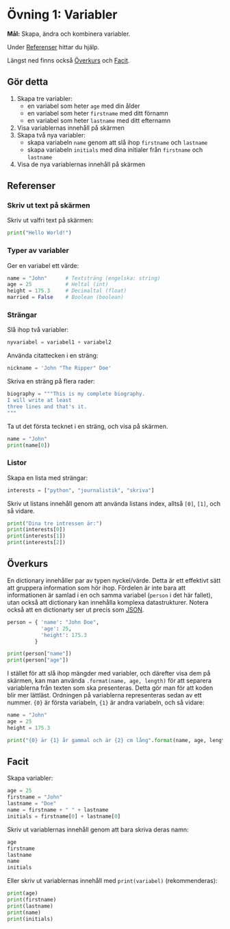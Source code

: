 # Övning 1: Variabler

**Mål:** Skapa, ändra och kombinera variabler.

Under [Referenser](#referenser) hittar du hjälp.

Längst ned finns också [Överkurs](#Överkurs) och [Facit](#facit).

## Gör detta

1. Skapa tre variabler:
     - en variabel som heter `age` med din ålder
     - en variabel som heter `firstname` med ditt förnamn
     - en variabel som heter `lastname` med ditt efternamn
2. Visa variablernas innehåll på skärmen
3. Skapa två nya variabler:
     - skapa variabeln `name` genom att slå ihop `firstname` och `lastname`
     - skapa variabeln `initials` med dina initialer från `firstname` och `lastname`
4. Visa de nya variablernas innehåll på skärmen

## Referenser

### Skriv ut text på skärmen

Skriv ut valfri text på skärmen:
```py
print("Hello World!")
```

### Typer av variabler

Ger en variabel ett värde:
```py
name = "John"      # Textsträng (engelska: string)
age = 25           # Heltal (int)
height = 175.3     # Decimaltal (float)
married = False    # Boolean (boolean)
```

### Strängar

Slå ihop två variabler:
```py
nyvariabel = variabel1 + variabel2
```

Använda citattecken i en sträng:
```py
nickname = 'John "The Ripper" Doe'
```

Skriva en sträng på flera rader:
```py
biography = """This is my complete biography.
I will write at least
three lines and that's it.
"""
```

Ta ut det första tecknet i en sträng, och visa på skärmen.
```py
name = "John"
print(name[0])
```

### Listor

Skapa en lista med strängar:
```py
interests = ["python", "journalistik", "skriva"]
```

Skriv ut listans innehåll genom att använda listans index, alltså `[0]`, `[1]`, och så vidare. 
```py
print("Dina tre intressen är:")
print(interests[0])
print(interests[1])
print(interests[2])
```

## Överkurs

En dictionary innehåller par av typen nyckel/värde. Detta är ett effektivt sätt att gruppera information som hör ihop. Fördelen är inte bara att informationen är samlad i en och samma variabel (`person` i det här fallet), utan också att dictionary kan innehålla komplexa datastrukturer. Notera också att en dictionarty ser ut precis som [JSON](https://sv.wikipedia.org/wiki/JSON).
```py
person = { 'name': "John Doe",
           'age': 25,
           'height': 175.3
         }

print(person["name"])
print(person["age"])
```

I stället för att slå ihop mängder med variabler, och därefter visa dem på skärmen, kan man använda `.format(name, age, length)` för att separera variablerna från texten som ska presenteras. Detta gör man för att koden blir mer lättläst. Ordningen på variablerna representeras sedan av ett nummer. `{0}` är första variabeln, `{1}` är andra variabeln, och så vidare:
```py
name = "John"
age = 25
height = 175.3

print("{0} är {1} år gammal och är {2} cm lång".format(name, age, length))
```

## Facit

Skapa variabler:
```py
age = 25
firstname = "John"
lastname = "Doe"
name = firstname + " " + lastname
initials = firstname[0] + lastname[0]
```

Skriv ut variablernas innehåll genom att bara skriva deras namn:
```py
age
firstname
lastname
name
initials
```

Eller skriv ut variablernas innehåll med `print(variabel)` (rekommenderas):
```py
print(age)
print(firstname)
print(lastname)
print(name)
print(initials)
```
